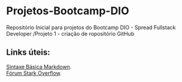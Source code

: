 # Projetos-Bootcamp-DIO
Repositório Inicial para projetos do Bootcamp DIO - Spread Fullstack Developer
/Projeto 1 - criação de ropositório GitHub

## Links úteis:
[Sintaxe Básica Markdown](https://www.markdownguide.org/basic-syntax/).</br>
[Fórum Stark Overflow](https://pt.stackoverflow.com/).

